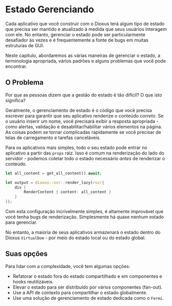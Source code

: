 # Estado Gerenciando

Cada aplicativo que você construir com o Dioxus terá algum tipo de estado que precisa ser mantido e atualizado à medida que seus usuários interagem com ele. No entanto, gerenciar o estado pode ser particularmente desafiador às vezes e é frequentemente a fonte de bugs em muitas estruturas de GUI.

Neste capítulo, abordaremos as várias maneiras de gerenciar o estado, a terminologia apropriada, vários padrões e alguns problemas que você pode encontrar.

## O Problema

Por que as pessoas dizem que a gestão do estado é tão difícil? O que isto significa?

Geralmente, o gerenciamento de estado é o código que você precisa escrever para garantir que seu aplicativo renderize o conteúdo _correto_. Se o usuário inserir um nome, você precisará exibir a resposta apropriada - como alertas, validação e desabilitar/habilitar vários elementos na página. As coisas podem se tornar complicadas rapidamente se você precisar de telas de carregamento e tarefas canceláveis.

Para os aplicativos mais simples, todo o seu estado pode entrar no aplicativo a partir das `props` raiz. Isso é comum na renderização do lado do servidor - podemos coletar todo o estado necessário _antes_ de renderizar o conteúdo.

```rust
let all_content = get_all_content().await;

let output = dioxus::ssr::render_lazy(rsx!{
    div {
        RenderContent { content: all_content }
    }
});
```

Com esta configuração incrivelmente simples, é altamente improvável que você tenha bugs de renderização. Simplesmente há quase nenhum estado para gerenciar.

No entanto, a maioria de seus aplicativos armazenará o estado dentro do Dioxus `VirtualDom` - por meio do estado local ou do estado global.

## Suas opções

Para lidar com a complexidade, você tem algumas opções:

- Refatorar o estado fora do estado compartilhado e em componentes e hooks reutilizáveis.
- Elevar o estado para ser distribuído por vários componentes (fan-out).
- Use a API de contexto para compartilhar o estado globalmente.
- Use uma solução de gerenciamento de estado dedicada como o `Fermi`.
